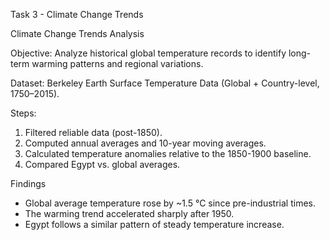 Task 3 - Climate Change Trends 


Climate Change Trends Analysis

Objective: 
Analyze historical global temperature records to identify long-term warming patterns and regional variations.

Dataset:
Berkeley Earth Surface Temperature Data (Global + Country-level, 1750–2015).

Steps:
1. Filtered reliable data (post-1850).  
2. Computed annual averages and 10-year moving averages.  
3. Calculated temperature anomalies relative to the 1850-1900 baseline.  
4. Compared Egypt vs. global averages.

Findings
- Global average temperature rose by ~1.5 °C since pre-industrial times.  
- The warming trend accelerated sharply after 1950.  
- Egypt follows a similar pattern of steady temperature increase.  
